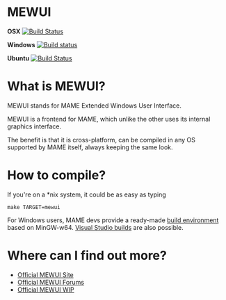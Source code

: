 # **MEWUI** #

**OSX** [![Build Status](https://travis-ci.org/dankan1890/mewui.svg)](https://travis-ci.org/dankan1890/mewui)

**Windows** [![Build status](https://ci.appveyor.com/api/projects/status/rswl8b39pw8gl5b1?svg=true)](https://ci.appveyor.com/project/dankan1890/mewui)

**Ubuntu** [![Build Status](https://semaphoreci.com/api/v1/projects/5d1c58be-ca10-40da-a100-bc2c1b0b5331/640847/shields_badge.svg)](https://semaphoreci.com/dankan1890/mewui)


What is MEWUI?
=============

MEWUI stands for MAME Extended Windows User Interface.

MEWUI is a frontend for MAME, which unlike the other uses its internal graphics interface.

The benefit is that it is cross-platform, can be compiled in any OS supported by MAME itself, always keeping the same look.


How to compile?
=============

If you're on a *nix system, it could be as easy as typing

```
make TARGET=mewui
```

For Windows users, MAME devs provide a ready-made [build environment](http://mamedev.org/tools/) based on MinGW-w64. [Visual Studio builds](http://wiki.mamedev.org/index.php?title=Building_MAME_using_Microsoft_Visual_Studio_compilers) are also possible.

Where can I find out more?
=============

* [Official MEWUI Site](http://dankan1890.github.io/mewui/)
* [Official MEWUI Forums](http://mewui.sourceforge.net/forum/)
* [Official MEWUI WIP](http://mewui.altervista.org/)

